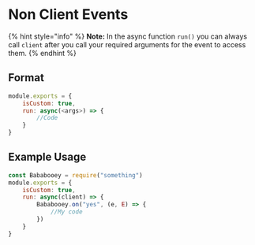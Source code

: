 # **Non Client Events**
{% hint style="info" %}
**Note:** In the async function `run()` you can always call `client` after you call your required arguments for the event to access them.
{% endhint %}

## **Format**
```javascript
module.exports = {
    isCustom: true,
    run: async(<args>) => {
        //Code
    }
}
```

## **Example Usage**
```javascript
const Bababooey = require("something")
module.exports = {
    isCustom: true,
    run: async(client) => {
        Bababooey.on("yes", (e, E) => {
            //My code
        })
    }
}
```